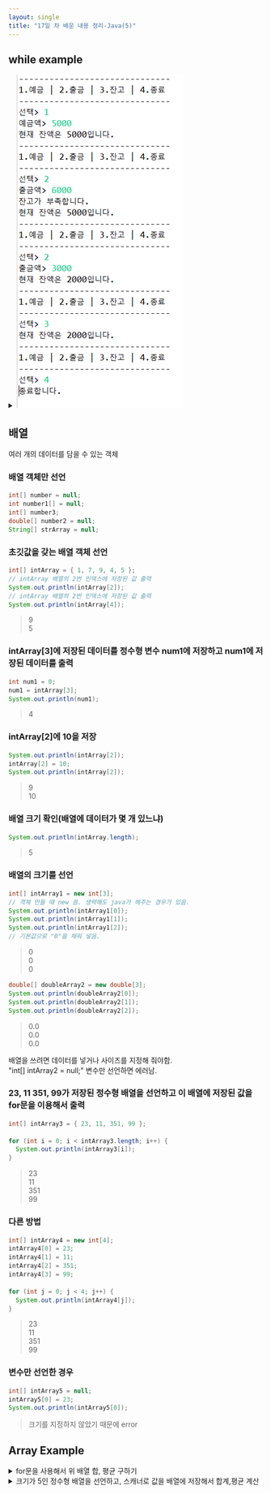 ```yaml
---
layout: single
title: "17일 차 배운 내용 정리-Java(5)"
---
```


## while example

<details>
<summary><img src="../assets/images/2022-04-11 105009.png">
</summary>
<div markdown="1">
  
```java
Scanner scan = new Scanner(System.in);
int deposit = 0;
int withdraw = 0;
int balance = 0;
int select = 0;

while (true) {
  System.out.println(
      "------------------------------\n"
      + "1.예금 | 2.출금 | 3.잔고 | 4.종료\n"
      + "------------------------------");
  System.out.print("선택> ");
  select = scan.nextInt();
  if (select == 1) {
    System.out.print("예금액> ");
    deposit = scan.nextInt();
    balance += deposit;
  } else if (select == 2) {
    System.out.print("출금액> ");
    withdraw = scan.nextInt();
    if (balance < withdraw) {
      System.out.println("잔고가 부족합니다.");
    } else {
      balance -= withdraw;
    }
  } else if (select == 3) {
  } else if (select == 4) {
    System.out.println("종료합니다.");
    break;
  } else {
    System.out.println("번호를 잘못 입력하셨습니다.");
  }
  String messageBalance = "현재 잔액은 " + balance + "입니다.";
  System.out.println(messageBalance);
}
```
  
</div>
</details>

## 배열

여러 개의 데이터를 담을 수 있는 객체

### 배열 객체만 선언
  
```java
int[] number = null;
int number1[] = null;
int[] number3;
double[] number2 = null;
String[] strArray = null;
```
  
### 초깃값을 갖는 배열 객체 선언

```java
int[] intArray = { 1, 7, 9, 4, 5 };
// intArray 배열의 2번 인덱스에 저장된 값 출력
System.out.println(intArray[2]);
// intArray 배열의 2번 인덱스에 저장된 값 출력
System.out.println(intArray[4]);
```

>9\
5
  
### intArray[3]에 저장된 데이터를 정수형 변수 num1에 저장하고 num1에 저장된 데이터를 출력
  
```java
int num1 = 0;
num1 = intArray[3];
System.out.println(num1);
``` 
 
>4
  
### intArray[2]에 10을 저장
  
```java
System.out.println(intArray[2]);
intArray[2] = 10;
System.out.println(intArray[2]);
```
  
>9\
10

### 배열 크기 확인(배열에 데이터가 몇 개 있느냐)

```java
System.out.println(intArray.length);
```
  
>5
  
### 배열의 크기를 선언
  
```java
int[] intArray1 = new int[3]; 
// 객체 만들 때 new 씀. 생략해도 java가 해주는 경우가 있음.
System.out.println(intArray1[0]);
System.out.println(intArray1[1]);
System.out.println(intArray1[2]);
// 기본값으로 "0"을 채워 넣음.
```
  
>0\
0\
0
  
```java
double[] doubleArray2 = new double[3];
System.out.println(doubleArray2[0]);
System.out.println(doubleArray2[1]);
System.out.println(doubleArray2[2]);
```
  
>0.0\
0.0\
0.0

배열을 쓰려면 데이터를 넣거나 사이즈를 지정해 줘야함.\
"int[] intArray2 = null;" 변수만 선언하면 에러남.
  
### 23, 11 351, 99가 저장된 정수형 배열을 선언하고 이 배열에 저장된 값을 for문을 이용해서 출력
  
```java
int[] intArray3 = { 23, 11, 351, 99 };

for (int i = 0; i < intArray3.length; i++) {
  System.out.println(intArray3[i]);
}
```

>23\
11\
351\
99

### 다른 방법
  
```java
int[] intArray4 = new int[4];
intArray4[0] = 23;
intArray4[1] = 11;
intArray4[2] = 351;
intArray4[3] = 99;
                                     
for (int j = 0; j < 4; j++) {
  System.out.println(intArray4[j]);
}
```
     
>23\
11\
351\
99
  
### 변수만 선언한 경우
  
```java
int[] intArray5 = null;
intArray5[0] = 23;
System.out.println(intArray5[0]);
```
  
>크기를 지정하지 않았기 때문에 error
 
 ## Array Example
  
<details>
<summary>for문을 사용해서 위 배열 합, 평균 구하기
</summary>
<div markdown="1">
  
```java
int[] intArray5 = { 23, 11, 351, 99 };
int sum = 0;

for (int k = 0; k < intArray3.length; k++) {
  sum += intArray5[k];
  System.out.println(intArray5[k]);
}
int avg = sum / intArray5.length;

System.out.println("총합: " + sum);
System.out.println("평균: " + avg);
```
  
</div>
</details>
  
<details>
<summary>크기가 5인 정수형 배열을 선언하고, 스캐너로 값을 배열에 저장해서 합계,평균 계산
</summary>
<div markdown="1">
  
```java
Scanner scan = new Scanner(System.in);
int intArray[] = new int[5];
int sum = 0;

for (int i = 0; i < intArray.length; i++) {
  System.out.print(i + 1 + "번째 숫자 입력: ");
  intArray[i] = scan.nextInt();
  sum += intArray[i];
}
int avg = sum / intArray.length;
System.out.println("합계: " + sum);
System.out.println("평균: " + avg);
```
  
</div>
</details>

